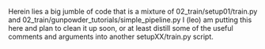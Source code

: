 Herein lies a big jumble of code that is a mixture of 02_train/setup01/train.py and 02_train/gunpowder_tutorials/simple_pipeline.py
I (leo) am putting this here and plan to clean it up soon, or at least distill some of the useful comments and arguments into another setupXX/train.py script.
